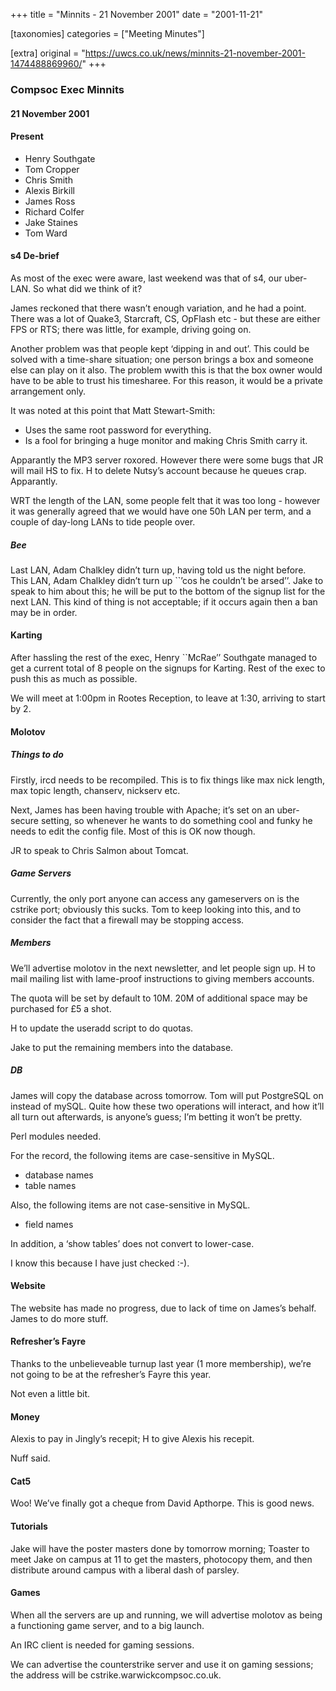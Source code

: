 +++
title = "Minnits - 21 November 2001"
date = "2001-11-21"

[taxonomies]
categories = ["Meeting Minutes"]

[extra]
original = "https://uwcs.co.uk/news/minnits-21-november-2001-1474488869960/"
+++

### Compsoc Exec Minnits

#### 21 November 2001

#### Present

  - Henry Southgate
  - Tom Cropper
  - Chris Smith
  - Alexis Birkill
  - James Ross
  - Richard Colfer
  - Jake Staines
  - Tom Ward

#### s4 De-brief

As most of the exec were aware, last weekend was that of s4, our uber-LAN. So what did we think of it?

James reckoned that there wasn’t enough variation, and he had a point. There was a lot of Quake3, Starcraft, CS, OpFlash etc - but these are either FPS or RTS; there was little, for example, driving going on.

Another problem was that people kept ‘dipping in and out’. This could be solved with a time-share situation; one person brings a box and someone else can play on it also. The problem wwith this is that the box owner would have to be able to trust his timesharee. For this reason, it would be a private arrangement only.

It was noted at this point that Matt Stewart-Smith:

  - Uses the same root password for everything.
  - Is a fool for bringing a huge monitor and making Chris Smith carry it.

Apparantly the MP3 server roxored. However there were some bugs that JR will mail HS to fix. H to delete Nutsy’s account because he queues crap. Apparantly.

WRT the length of the LAN, some people felt that it was too long - however it was generally agreed that we would have one 50h LAN per term, and a couple of day-long LANs to tide people over.

##### Bee

Last LAN, Adam Chalkley didn’t turn up, having told us the night before. This LAN, Adam Chalkley didn’t turn up \`\`’cos he couldn’t be arsed’’. Jake to speak to him about this; he will be put to the bottom of the signup list for the next LAN. This kind of thing is not acceptable; if it occurs again then a ban may be in order.

#### Karting

After hassling the rest of the exec, Henry \`\`McRae’’ Southgate managed to get a current total of 8 people on the signups for Karting. Rest of the exec to push this as much as possible.

We will meet at 1:00pm in Rootes Reception, to leave at 1:30, arriving to start by 2.

#### Molotov

##### Things to do

Firstly, ircd needs to be recompiled. This is to fix things like max nick length, max topic length, chanserv, nickserv etc.

Next, James has been having trouble with Apache; it’s set on an uber-secure setting, so whenever he wants to do something cool and funky he needs to edit the config file. Most of this is OK now though.

JR to speak to Chris Salmon about Tomcat.

##### Game Servers

Currently, the only port anyone can access any gameservers on is the cstrike port; obviously this sucks. Tom to keep looking into this, and to consider the fact that a firewall may be stopping access.

##### Members

We’ll advertise molotov in the next newsletter, and let people sign up. H to mail mailing list with lame-proof instructions to giving members accounts.

The quota will be set by default to 10M. 20M of additional space may be purchased for £5 a shot.

H to update the useradd script to do quotas.

Jake to put the remaining members into the database.

##### DB

James will copy the database across tomorrow. Tom will put PostgreSQL on instead of mySQL. Quite how these two operations will interact, and how it’ll all turn out afterwards, is anyone’s guess; I’m betting it won’t be pretty.

Perl modules needed.

For the record, the following items are case-sensitive in MySQL.

  - database names
  - table names

Also, the following items are not case-sensitive in MySQL.

  - field names

In addition, a ‘show tables’ does not convert to lower-case.

I know this because I have just checked :-).

#### Website

The website has made no progress, due to lack of time on James’s behalf. James to do more stuff.

#### Refresher’s Fayre

Thanks to the unbelieveable turnup last year (1 more membership), we’re not going to be at the refresher’s Fayre this year.

Not even a little bit.

#### Money

Alexis to pay in Jingly’s recepit; H to give Alexis his recepit.

Nuff said.

#### Cat5

Woo\! We’ve finally got a cheque from David Apthorpe. This is good news.

#### Tutorials

Jake will have the poster masters done by tomorrow morning; Toaster to meet Jake on campus at 11 to get the masters, photocopy them, and then distribute around campus with a liberal dash of parsley.

#### Games

When all the servers are up and running, we will advertise molotov as being a functioning game server, and to a big launch.

An IRC client is needed for gaming sessions.

We can advertise the counterstrike server and use it on gaming sessions; the address will be cstrike.warwickcompsoc.co.uk.
